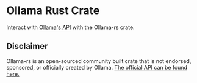 # Ollama Rust Crate
Interact with [Ollama's API](https://github.com/ollama/ollama/blob/main/docs/api.md) with the Ollama-rs crate.

## Disclaimer
Ollama-rs is an open-sourced community built crate that is not endorsed, sponsored, or officially created by Ollama. [The official API can be found here.](https://github.com/ollama/ollama)
